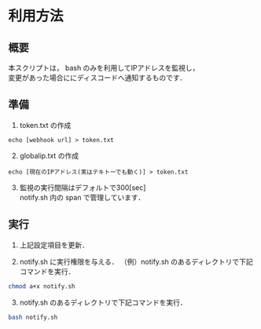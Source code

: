 # 利用方法
## 概要
本スクリプトは，
bash のみを利用してIPアドレスを監視し，<br>
変更があった場合ににディスコードへ通知するものです．

## 準備
1. token.txt の作成
```
echo [webhook url] > token.txt
```
2. globalip.txt の作成
```
echo [現在のIPアドレス(実はテキトーでも動く)] > token.txt
```
3. 監視の実行間隔はデフォルトで300[sec]<br>
notify.sh 内の span で管理しています．


## 実行
1. 上記設定項目を更新．

2. notify.sh に実行権限を与える．
（例）notify.sh のあるディレクトリで下記コマンドを実行．
```sh
chmod a+x notify.sh
```

3. notify.sh のあるディレクトリで下記コマンドを実行．
```sh
bash notify.sh
```
